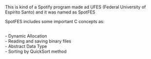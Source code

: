 This is kind of a Spotify program made ad UFES (Federal University of Espírito Santo) and it was named as SpotFES

SpotFES includes some important C concepts as:

<br />- Dynamic Allocation<br />- Reading and saving binary files<br />- Abstract Data Type<br />- Sorting by QuickSort method

